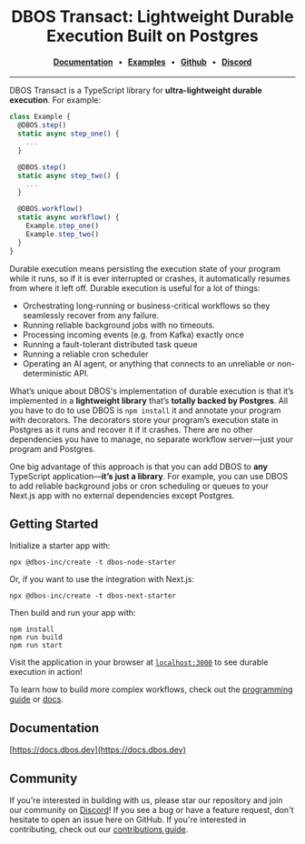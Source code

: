 
<div align="center">

# DBOS Transact: Lightweight Durable Execution Built on Postgres

#### [Documentation](https://docs.dbos.dev/) &nbsp;&nbsp;•&nbsp;&nbsp;  [Examples](https://docs.dbos.dev/examples) &nbsp;&nbsp;•&nbsp;&nbsp; [Github](https://github.com/dbos-inc) &nbsp;&nbsp;•&nbsp;&nbsp; [Discord](https://discord.com/invite/jsmC6pXGgX)
</div>

---

DBOS Transact is a TypeScript library for **ultra-lightweight durable execution**.
For example:

```javascript
class Example {
  @DBOS.step()
  static async step_one() {
    ...
  }

  @DBOS.step()
  static async step_two() {
    ...
  }

  @DBOS.workflow()
  static async workflow() {
    Example.step_one()
    Example.step_two()
  }
}
```

Durable execution means persisting the execution state of your program while it runs, so if it is ever interrupted or crashes, it automatically resumes from where it left off.
Durable execution is useful for a lot of things:

- Orchestrating long-running or business-critical workflows so they seamlessly recover from any failure.
- Running reliable background jobs with no timeouts.
- Processing incoming events (e.g. from Kafka) exactly once
- Running a fault-tolerant distributed task queue
- Running a reliable cron scheduler
- Operating an AI agent, or anything that connects to an unreliable or non-deterministic API.

What’s unique about DBOS's implementation of durable execution is that it’s implemented in a **lightweight library** that’s **totally backed by Postgres**.
All you have to do to use DBOS is `npm install` it and annotate your program with decorators.
The decorators store your program’s execution state in Postgres as it runs and recover it if it crashes.
There are no other dependencies you have to manage, no separate workflow server&mdash;just your program and Postgres.

One big advantage of this approach is that you can add DBOS to **any** TypeScript application&mdash;**it’s just a library**.
For example, you can use DBOS to add reliable background jobs or cron scheduling or queues to your Next.js app with no external dependencies except Postgres.

## Getting Started

Initialize a starter app with:

```shell
npx @dbos-inc/create -t dbos-node-starter
```

Or, if you want to use the integration with Next.js:

```shell
npx @dbos-inc/create -t dbos-next-starter
```

Then build and run your app with:

```shell
npm install
npm run build
npm run start
```

Visit the application in your browser at [`localhost:3000`](http://localhost:3000) to see durable execution in action!

To learn how to build more complex workflows, check out the [programming guide](https://docs.dbos.dev/typescript/programming-guide) or [docs](https://docs.dbos.dev/).

## Documentation

[https://docs.dbos.dev](https://docs.dbos.dev)

## Community

If you're interested in building with us, please star our repository and join our community on [Discord](https://discord.gg/fMwQjeW5zg)!
If you see a bug or have a feature request, don't hesitate to open an issue here on GitHub.
If you're interested in contributing, check out our [contributions guide](./CONTRIBUTING.md).
